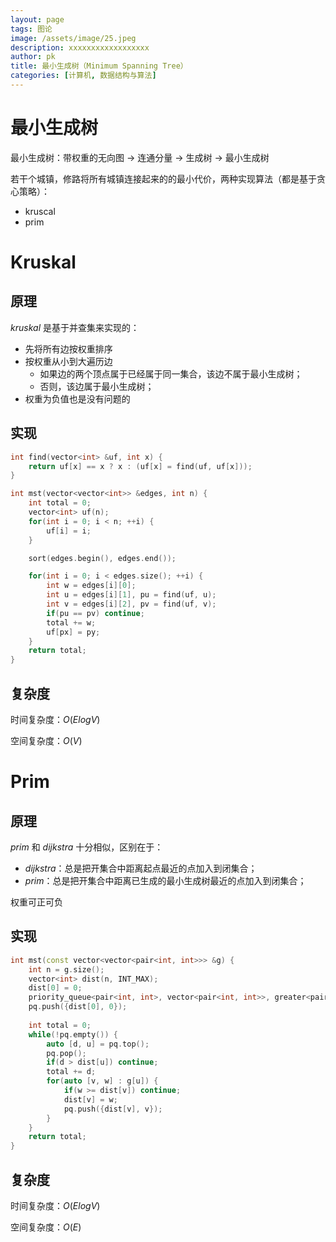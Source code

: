 ```yaml
---
layout: page
tags: 图论
image: /assets/image/25.jpeg
description: xxxxxxxxxxxxxxxxxx
author: pk
title: 最小生成树（Minimum Spanning Tree）
categories: [计算机, 数据结构与算法]
---
```


# 最小生成树

最小生成树：带权重的无向图 -> 连通分量 -> 生成树 -> 最小生成树

若干个城镇，修路将所有城镇连接起来的的最小代价，两种实现算法（都是基于贪心策略）：
- kruscal
- prim



# Kruskal

## 原理
$kruskal$ 是基于并查集来实现的：
- 先将所有边按权重排序
- 按权重从小到大遍历边
  - 如果边的两个顶点属于已经属于同一集合，该边不属于最小生成树；
  - 否则，该边属于最小生成树；
- 权重为负值也是没有问题的



## 实现
```cpp
int find(vector<int> &uf, int x) {
    return uf[x] == x ? x : (uf[x] = find(uf, uf[x]));
}

int mst(vector<vector<int>> &edges, int n) {
    int total = 0;
    vector<int> uf(n);
    for(int i = 0; i < n; ++i) {
        uf[i] = i;
    }

    sort(edges.begin(), edges.end());

    for(int i = 0; i < edges.size(); ++i) {
        int w = edges[i][0];
        int u = edges[i][1], pu = find(uf, u);
        int v = edges[i][2], pv = find(uf, v);
        if(pu == pv) continue;
        total += w;
        uf[px] = py;
    }
    return total;
}
```



## 复杂度

时间复杂度：$O(ElogV)$

空间复杂度：$O(V)$



# Prim

## 原理
$prim$ 和 $dijkstra$ 十分相似，区别在于：
- $dijkstra$：总是把开集合中距离起点最近的点加入到闭集合；
- $prim$：总是把开集合中距离已生成的最小生成树最近的点加入到闭集合；

权重可正可负



## 实现
```cpp
int mst(const vector<vector<pair<int, int>>> &g) {
    int n = g.size();
    vector<int> dist(n, INT_MAX);
    dist[0] = 0;
    priority_queue<pair<int, int>, vector<pair<int, int>>, greater<pair<int, int>>> pq;
    pq.push({dist[0], 0});
    
    int total = 0;
    while(!pq.empty()) {
        auto [d, u] = pq.top();
        pq.pop();
        if(d > dist[u]) continue;
        total += d;
        for(auto [v, w] : g[u]) {
            if(w >= dist[v]) continue;
            dist[v] = w;
            pq.push({dist[v], v});
        }
    }
    return total;
}
```


## 复杂度

时间复杂度：$O(ElogV)$

空间复杂度：$O(E)$



